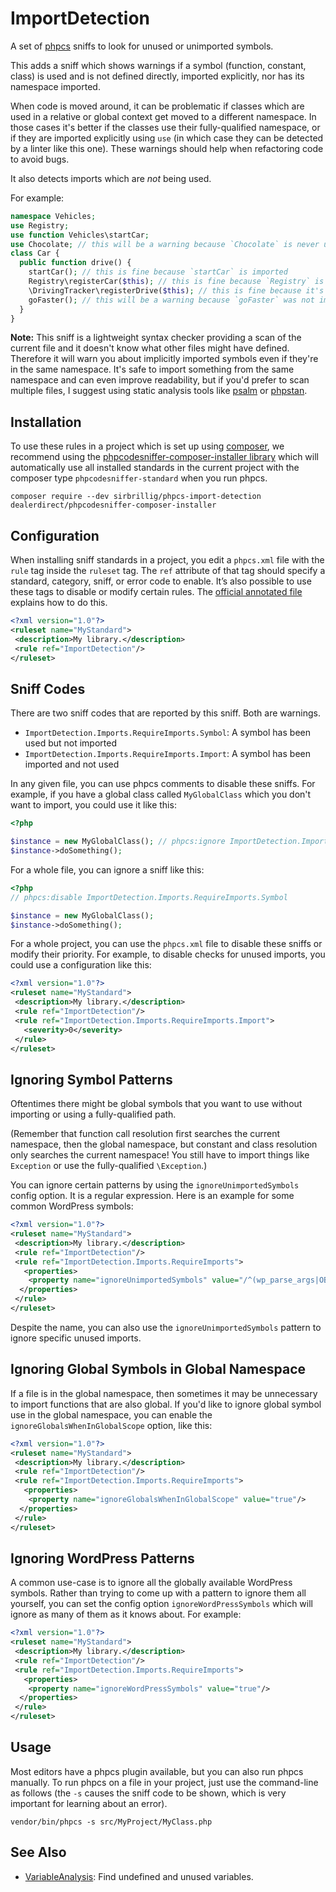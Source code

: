 # ImportDetection

A set of [phpcs](https://github.com/squizlabs/PHP_CodeSniffer) sniffs to look for unused or unimported symbols.

This adds a sniff which shows warnings if a symbol (function, constant, class) is used and is not defined directly, imported explicitly, nor has its namespace imported.

When code is moved around, it can be problematic if classes which are used in a relative or global context get moved to a different namespace. In those cases it's better if the classes use their fully-qualified namespace, or if they are imported explicitly using `use` (in which case they can be detected by a linter like this one). These warnings should help when refactoring code to avoid bugs.

It also detects imports which are _not_ being used.

For example:

```php
namespace Vehicles;
use Registry;
use function Vehicles\startCar;
use Chocolate; // this will be a warning because `Chocolate` is never used
class Car {
  public function drive() {
    startCar(); // this is fine because `startCar` is imported
    Registry\registerCar($this); // this is fine because `Registry` is imported
    \DrivingTracker\registerDrive($this); // this is fine because it's fully-qualified
    goFaster(); // this will be a warning because `goFaster` was not imported
  }
}
```

**Note:** This sniff is a lightweight syntax checker providing a scan of the current file and it doesn't know what other files might have defined. Therefore it will warn you about implicitly imported symbols even if they're in the same namespace. It's safe to import something from the same namespace and can even improve readability, but if you'd prefer to scan multiple files, I suggest using static analysis tools like [psalm](https://psalm.dev/) or [phpstan](https://github.com/phpstan/phpstan).

## Installation

To use these rules in a project which is set up using [composer](https://href.li/?https://getcomposer.org/), we recommend using the [phpcodesniffer-composer-installer library](https://href.li/?https://github.com/DealerDirect/phpcodesniffer-composer-installer) which will automatically use all installed standards in the current project with the composer type `phpcodesniffer-standard` when you run phpcs.

```
composer require --dev sirbrillig/phpcs-import-detection dealerdirect/phpcodesniffer-composer-installer
```

## Configuration

When installing sniff standards in a project, you edit a `phpcs.xml` file with the `rule` tag inside the `ruleset` tag. The `ref` attribute of that tag should specify a standard, category, sniff, or error code to enable. It’s also possible to use these tags to disable or modify certain rules. The [official annotated file](https://href.li/?https://github.com/squizlabs/PHP_CodeSniffer/wiki/Annotated-ruleset.xml) explains how to do this.

```xml
<?xml version="1.0"?>
<ruleset name="MyStandard">
 <description>My library.</description>
 <rule ref="ImportDetection"/>
</ruleset>
```

## Sniff Codes

There are two sniff codes that are reported by this sniff. Both are warnings.

- `ImportDetection.Imports.RequireImports.Symbol`: A symbol has been used but not imported
- `ImportDetection.Imports.RequireImports.Import`: A symbol has been imported and not used

In any given file, you can use phpcs comments to disable these sniffs. For example, if you have a global class called `MyGlobalClass` which you don't want to import, you could use it like this:

```php
<?php

$instance = new MyGlobalClass(); // phpcs:ignore ImportDetection.Imports.RequireImports.Symbol -- this class is global
$instance->doSomething();
```

For a whole file, you can ignore a sniff like this:

```php
<?php
// phpcs:disable ImportDetection.Imports.RequireImports.Symbol

$instance = new MyGlobalClass();
$instance->doSomething();
```

For a whole project, you can use the `phpcs.xml` file to disable these sniffs or modify their priority. For example, to disable checks for unused imports, you could use a configuration like this:

```xml
<?xml version="1.0"?>
<ruleset name="MyStandard">
 <description>My library.</description>
 <rule ref="ImportDetection"/>
 <rule ref="ImportDetection.Imports.RequireImports.Import">
   <severity>0</severity>
 </rule>
</ruleset>
```

## Ignoring Symbol Patterns

Oftentimes there might be global symbols that you want to use without importing or using a fully-qualified path.

(Remember that function call resolution first searches the current namespace, then the global namespace, but constant and class resolution only searches the current namespace! You still have to import things like `Exception` or use the fully-qualified `\Exception`.)

You can ignore certain patterns by using the `ignoreUnimportedSymbols` config option. It is a regular expression. Here is an example for some common WordPress symbols:

```xml
<?xml version="1.0"?>
<ruleset name="MyStandard">
 <description>My library.</description>
 <rule ref="ImportDetection"/>
 <rule ref="ImportDetection.Imports.RequireImports">
   <properties>
    <property name="ignoreUnimportedSymbols" value="/^(wp_parse_args|OBJECT\S*|ARRAY_\S+|is_wp_error|__|esc_html__|get_blog_\S+)$/"/>
  </properties>
 </rule>
</ruleset>
```

Despite the name, you can also use the `ignoreUnimportedSymbols` pattern to ignore specific unused imports.

## Ignoring Global Symbols in Global Namespace

If a file is in the global namespace, then sometimes it may be unnecessary to import functions that are also global. If you'd like to ignore global symbol use in the global namespace, you can enable the `ignoreGlobalsWhenInGlobalScope` option, like this:

```xml
<?xml version="1.0"?>
<ruleset name="MyStandard">
 <description>My library.</description>
 <rule ref="ImportDetection"/>
 <rule ref="ImportDetection.Imports.RequireImports">
   <properties>
    <property name="ignoreGlobalsWhenInGlobalScope" value="true"/>
  </properties>
 </rule>
</ruleset>
```

## Ignoring WordPress Patterns

A common use-case is to ignore all the globally available WordPress symbols. Rather than trying to come up with a pattern to ignore them all yourself, you can set the config option `ignoreWordPressSymbols` which will ignore as many of them as it knows about. For example:

```xml
<?xml version="1.0"?>
<ruleset name="MyStandard">
 <description>My library.</description>
 <rule ref="ImportDetection"/>
 <rule ref="ImportDetection.Imports.RequireImports">
   <properties>
    <property name="ignoreWordPressSymbols" value="true"/>
  </properties>
 </rule>
</ruleset>
```

## Usage

Most editors have a phpcs plugin available, but you can also run phpcs manually. To run phpcs on a file in your project, just use the command-line as follows (the `-s` causes the sniff code to be shown, which is very important for learning about an error).

```
vendor/bin/phpcs -s src/MyProject/MyClass.php
```

## See Also

- [VariableAnalysis](https://github.com/sirbrillig/phpcs-variable-analysis): Find undefined and unused variables.
